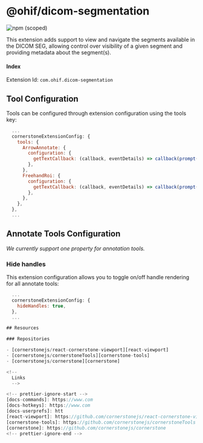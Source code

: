# @ohif/dicom-segmentation

![npm (scoped)](https://img.shields.io/npm/v/@ohif/dicom-segmentation.svg?style=flat-square)

This extension adds support to view and navigate the segments available in the DICOM SEG,
allowing control over visibility of a given segment and providing metadata about the segment(s).

<!-- TODO: Simple image or GIF? -->

#### Index

Extension Id: `com.ohif.dicom-segmentation`

## Tool Configuration

Tools can be configured through extension configuration using the tools key:

```js
  ...
  cornerstoneExtensionConfig: {
    tools: {
      ArrowAnnotate: {
        configuration: {
          getTextCallback: (callback, eventDetails) => callback(prompt('Enter your custom annotation')),
        },
      },
      FreehandRoi: {
        configuration: {
          getTextCallback: (callback, eventDetails) => callback(prompt('Enter your custom annotation')),
        },
      },
    },
  },
  ...
```

## Annotate Tools Configuration

*We currently support one property for annotation tools.*

### Hide handles
This extension configuration allows you to toggle on/off handle rendering for all annotate tools:

```js
  ...
  cornerstoneExtensionConfig: {
    hideHandles: true,
  },
  ...

## Resources

### Repositories

- [cornerstonejs/react-cornerstone-viewport][react-viewport]
- [cornerstonejs/cornerstoneTools][cornerstone-tools]
- [cornerstonejs/cornerstone][cornerstone]

<!--
  Links
  -->

<!-- prettier-ignore-start -->
[docs-commands]: https://www.com
[docs-hotkeys]: https://www.com
[docs-userprefs]: htt
[react-viewport]: https://github.com/cornerstonejs/react-cornerstone-viewport
[cornerstone-tools]: https://github.com/cornerstonejs/cornerstoneTools
[cornerstone]: https://github.com/cornerstonejs/cornerstone
<!-- prettier-ignore-end -->
